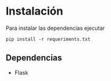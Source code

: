 # Instalación
Para instalar las dependencias ejecutar
```
pip install -r requeriments.txt
```
## Dependencias
- Flask
